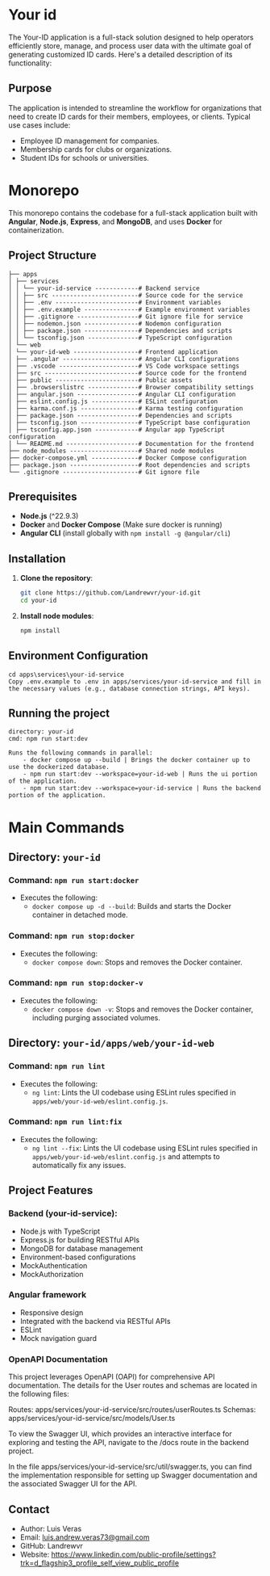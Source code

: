 
# Your id

The Your-ID application is a full-stack solution designed to help operators efficiently store, manage, and process user data with the ultimate goal of generating customized ID cards. Here's a detailed description of its functionality:

## Purpose

The application is intended to streamline the workflow for organizations that need to create ID cards for their members, employees, or clients. Typical use cases include:

- Employee ID management for companies.
- Membership cards for clubs or organizations.
- Student IDs for schools or universities.

# Monorepo

This monorepo contains the codebase for a full-stack application built with **Angular**, **Node.js**, **Express**, and **MongoDB**, and uses **Docker** for containerization.

## Project Structure
    ├── apps 
    │ ├── services 
    │ │ └── your-id-service ------------# Backend service 
    │ │ ├── src ------------------------# Source code for the service 
    │ │ ├── .env -----------------------# Environment variables 
    │ │ ├── .env.example ---------------# Example environment variables 
    │ │ ├── .gitignore -----------------# Git ignore file for service 
    │ │ ├── nodemon.json ---------------# Nodemon configuration 
    │ │ ├── package.json ---------------# Dependencies and scripts 
    │ │ └── tsconfig.json --------------# TypeScript configuration 
    │ └── web 
    │ └── your-id-web ------------------# Frontend application 
    │ ├── .angular ---------------------# Angular CLI configurations 
    │ ├── .vscode ----------------------# VS Code workspace settings 
    │ ├── src --------------------------# Source code for the frontend 
    │ ├── public -----------------------# Public assets 
    │ ├── .browserslistrc --------------# Browser compatibility settings 
    │ ├── angular.json -----------------# Angular CLI configuration 
    │ ├── eslint.config.js -------------# ESLint configuration 
    │ ├── karma.conf.js ----------------# Karma testing configuration 
    │ ├── package.json -----------------# Dependencies and scripts 
    │ ├── tsconfig.json ----------------# TypeScript base configuration 
    │ ├── tsconfig.app.json ------------# Angular app TypeScript configuration 
    │ └── README.md --------------------# Documentation for the frontend 
    ├── node_modules -------------------# Shared node modules 
    ├── docker-compose.yml -------------# Docker Compose configuration 
    ├── package.json -------------------# Root dependencies and scripts 
    └── .gitignore ---------------------# Git ignore file

## Prerequisites

- **Node.js** (^22.9.3)
- **Docker** and **Docker Compose** (Make sure docker is running)
- **Angular CLI** (install globally with `npm install -g @angular/cli`)

## Installation

1. **Clone the repository**:

   ```bash
   git clone https://github.com/Landrewvr/your-id.git
   cd your-id

2. **Install node modules**:

    ```bash
    npm install

## Environment Configuration
    
    cd apps\services\your-id-service
    Copy .env.example to .env in apps/services/your-id-service and fill in the necessary values (e.g., database connection strings, API keys).


## Running the project

    directory: your-id
    cmd: npm run start:dev

    Runs the following commands in parallel:
        - docker compose up --build | Brings the docker container up to use the dockerized database.
        - npm run start:dev --workspace=your-id-web | Runs the ui portion of the application.
        - npm run start:dev --workspace=your-id-service | Runs the backend portion of the application.


# Main Commands

## Directory: `your-id`

### Command: `npm run start:docker`
- Executes the following:
  - `docker compose up -d --build`: Builds and starts the Docker container in detached mode.

### Command: `npm run stop:docker`
- Executes the following:
  - `docker compose down`: Stops and removes the Docker container.

### Command: `npm run stop:docker-v`
- Executes the following:
  - `docker compose down -v`: Stops and removes the Docker container, including purging associated volumes.

## Directory: `your-id/apps/web/your-id-web`

### Command: `npm run lint`
- Executes the following:
  - `ng lint`: Lints the UI codebase using ESLint rules specified in `apps/web/your-id-web/eslint.config.js`.

### Command: `npm run lint:fix`
- Executes the following:
  - `ng lint --fix`: Lints the UI codebase using ESLint rules specified in `apps/web/your-id-web/eslint.config.js` and attempts to automatically fix any issues.

    
## Project Features

### Backend (your-id-service):

- Node.js with TypeScript
- Express.js for building RESTful APIs
- MongoDB for database management
- Environment-based configurations
- MockAuthentication
- MockAuthorization

### Angular framework

- Responsive design
- Integrated with the backend via RESTful APIs
- ESLint
- Mock navigation guard

### OpenAPI Documentation

This project leverages OpenAPI (OAPI) for comprehensive API documentation. The details for the User routes and schemas are located in the following files:

Routes: apps/services/your-id-service/src/routes/userRoutes.ts
Schemas: apps/services/your-id-service/src/models/User.ts

To view the Swagger UI, which provides an interactive interface for exploring and testing the API, navigate to the /docs route in the backend project.

In the file apps/services/your-id-service/src/util/swagger.ts, you can find the implementation responsible for setting up Swagger documentation and the associated Swagger UI for the API.

## Contact

- Author: Luis Veras
- Email: luis.andrew.veras73@gmail.com
- GitHub: Landrewvr
- Website: https://www.linkedin.com/public-profile/settings?trk=d_flagship3_profile_self_view_public_profile
